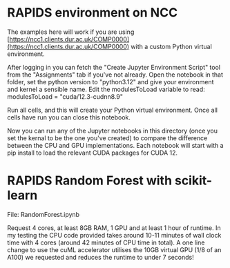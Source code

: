 # RAPIDS environment on NCC

The examples here will work if you are using [https://ncc1.clients.dur.ac.uk/COMP0000](https://ncc1.clients.dur.ac.uk/COMP0000) with a custom Python virtual environment.

After logging in you can fetch the "Create Jupyter Environment Script" tool from the "Assignments" tab if you've not already.
Open the notebook in that folder, set the python version to "python3.12" and give your environment and kernel a sensible name.
Edit the modulesToLoad variable to read: 
  modulesToLoad = "cuda/12.3-cudnn8.9"

Run all cells, and this will create your Python virtual environment. Once all cells have run you can close this notebook. 

Now you can run any of the Jupyter notebooks in this directory (once you set the kernal to be the one you've created) to compare the difference between the CPU and GPU implementations. Each notebook will start with a pip install to load the relevant CUDA packages for CUDA 12.


# RAPIDS Random Forest with scikit-learn
File: RandomForest.ipynb

Request 4 cores, at least 8GB RAM, 1 GPU and at least 1 hour of runtime.
In my testing the CPU code provided takes around 10-11 minutes of wall clock time with 4 cores (around 42 minutes of CPU time in total).
A one line change to use the cuML accelerator utilises the 10GB virtual GPU (1/8 of an A100) we requested and reduces the runtime to under 7 seconds!
